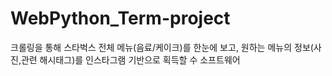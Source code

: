 # WebPython_Term-project

크롤링을 통해 스타벅스 전체 메뉴(음료/케이크)를 한눈에 보고, 원하는 메뉴의 정보(사진,관련 해시태그)를 인스타그램 기반으로 획득할 수 소프트웨어
